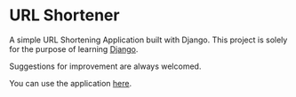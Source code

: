 # URL Shortener
A simple URL Shortening Application built with Django. This project is solely for the purpose of learning [Django](https://github.com/django/django).

Suggestions for improvement are always welcomed.

You can use the application [here]().
